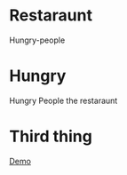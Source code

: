 # Restaraunt
Hungry-people

# Hungry
Hungry People the restaraunt

# Third thing #

[Demo](https://hades-corp.github.io/Hungry-People/ "Pr.3") 

